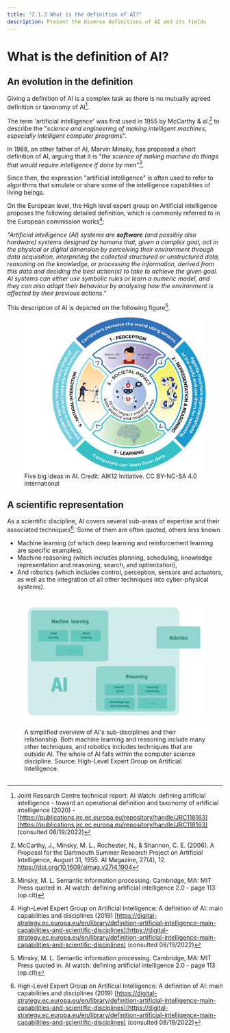 ```yaml
---
title: "2.1.2 What is the definition of AI?"
description: Present the diverse definitions of AI and its fields
---
```

# What is the definition of AI?

## An evolution in the definition

Giving a definition of AI is a complex task as there is no mutually agreed definition or taxonomy of AI[^1].

The term 'artificial intelligence' was first used in 1955 by McCarthy & al.[^2] to describe the "*science and engineering of making intelligent machines, especially intelligent computer programs*".

In 1968, an other father of AI, Marvin Minsky, has proposed a short definition of AI, arguing that it is "*the science of making machine do things that would require intelligence if done by men*"[^3].

Since then, the expression "artificial intelligence" is often used to refer to algorithms that simulate or share some of the intelligence capabilities of living beings.

On the European level, the High level expert group on Artificial intelligence proposes the following detailed definition, which is commonly referred to in the European commission works[^4]:

*"Artificial intelligence (AI) systems are* ***software*** *(and possibly also hardware) systems designed by humans that, given a complex goal, act in the physical or digital dimension by perceiving their environment through data acquisition, interpreting the collected structured or unstructured data, reasoning on the knowledge, or processing the information, derived from this data and deciding the best action(s) to take to achieve the given goal. AI systems can either use symbolic rules or learn a numeric model, and they can also adapt their behaviour by analysing how the environment is affected by their previous actions."*

This description of AI is depicted on the following figure[^3].

<figure>
	 <img src="Images/AI4K12_Five_Big_Ideas_Graphic.png" />
	 <figcaption> Five big ideas in AI. Credit: AIK12 Initiative. CC BY-NC-SA 4.0 International </figcaption>
</figure>

## A scientific representation

As a scientific discipline, AI covers several sub-areas of expertise and their associated techniques[^4]. Some of them are often quoted, others less known.

-   Machine learning (of which deep learning and reinforcement learning are specific examples),
-   Machine reasoning (which includes planning, scheduling, knowledge representation and reasoning, search, and optimization),
-   And robotics (which includes control, perception, sensors and actuators, as well as the integration of all other techniques into cyber-physical systems).

<figure> 
  <img src="Images/AI-sub-disciplines.png" /> 
  <figcaption> A simplified overview of AI's sub-disciplines and their relationship. Both machine learning and reasoning include many other techniques, and robotics includes techniques that are outside AI. The whole of AI falls within the computer science discipline. Source: High-Level Expert Group on Artificial Intelligence.</figcaption> 
</figure>

[^1]: Joint Research Centre technical report: AI Watch: defining artificial intelligence - toward an operational definition and taxonomy of artificial intelligence (2020) - [https://publications.jrc.ec.europa.eu/repository/handle/JRC118163](https://publications.jrc.ec.europa.eu/repository/handle/JRC118163) (consulted 08/19/2022)

[^2]: McCarthy, J., Minsky, M. L., Rochester, N., & Shannon, C. E. (2006). A Proposal for the Dartmouth Summer Research Project on Artificial Intelligence, August 31, 1955. AI Magazine, 27(4), 12. https://doi.org/10.1609/aimag.v27i4.1904

[^3]: Minsky, M. L. Semantic information processing. Cambridge, MA: MIT Press quoted in. AI watch: defining artificial intelligence 2.0 - page 113 (op.cit)

[^4]: High-Level Expert Group on Artificial Intelligence: A definition of AI: main capabilities and disciplines (2019) [https://digital-strategy.ec.europa.eu/en/library/definition-artificial-intelligence-main-capabilities-and-scientific-disciplines](https://digital-strategy.ec.europa.eu/en/library/definition-artificial-intelligence-main-capabilities-and-scientific-disciplines) (consulted 08/19/2022)
